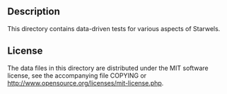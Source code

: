 Description
------------

This directory contains data-driven tests for various aspects of Starwels.

License
--------

The data files in this directory are distributed under the MIT software
license, see the accompanying file COPYING or
http://www.opensource.org/licenses/mit-license.php.

